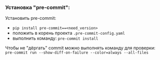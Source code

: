 ### Установка "pre-commit":
Установить pre-commit:
- ```pip install pre-commit==<need_version>```
- положить в корень проекта ```.pre-commit-config.yaml```
- выполнить команду: ```pre-commit install```

Чтобы не "дёргать" сommit можно выполнять команду для проверки:
```pre-commit run --show-diff-on-failure --color=always --all-files```